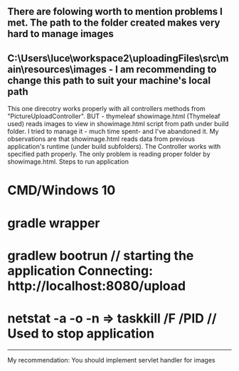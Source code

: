 There are folowing worth to mention problems I met.
The path to the folder created makes very hard to manage images 
----------------------------------------------------------------------------------------------------------------------
C:\Users\luce\workspace2\uploadingFiles\src\main\resources\images - I am recommending to change this path to suit your machine's local path
---------------------------------------------------------------------------------------------------------------------

This one direcotry works properly with all controllers methods from "PictureUploadController".
BUT - thymeleaf showimage.html (Thymeleaf used) reads images to view in showimage.html script from path under build folder. 
I tried to manage it - much time spent- and I've abandoned it. My observations are that showimage.html reads data from previous application's runtime (under build subfolders).
The Controller works with specified path properly. The only problem is reading proper folder by showimage.html.
Steps to run application
# CMD/Windows 10
# gradle wrapper
# gradlew bootrun  // starting the application Connecting: http://localhost:8080/upload
# netstat -a -o -n => taskkill /F /PID <PID>  // Used to stop application
---------------------------------------------------------------------------------------- 
My recommendation:
You should implement servlet handler for images
